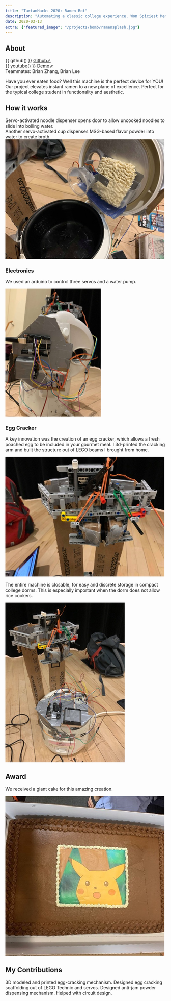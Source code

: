 ```yaml
---
title: "TartanHacks 2020: Ramen Bot"
description: "Automating a classic college experience. Won Spiciest Meme Award."
date: 2020-03-13
extra: {"featured_image": "/projects/bomb/ramensplash.jpg"}
---
```


## About

{{ github() }} [Github⇗](https://github.com/atomicapple0/ramen_bot)  
{{ youtube() }} [Demo⇗](https://www.youtube.com/watch?v=7We7kzvptaM)  
Teammates: Brian Zhang, Brian Lee

Have you ever eaten food? Well this machine is the perfect device for YOU! Our project elevates instant ramen to a new plane of excellence. Perfect for the typical college student in functionality and aesthetic.

## How it works

Servo-activated noodle dispenser opens door to allow uncooked noodles to slide into boiling water.  
Another servo-activated cup dispenses MSG-based flavor powder into water to create broth.  
<img src="/projects/bomb/saucenoodles.jpg" alt="noodles and sauce" width="500"/>


### Electronics

We used an arduino to control three servos and a water pump.

<img src="/projects/bomb/lidelectronics.jpg" alt="lid electronics" width="300"/>


### Egg Cracker

A key innovation was the creation of an egg cracker, which allows a fresh poached egg to be included in your gourmet meal. I 3d-printed the cracking arm and built the structure out of LEGO beams I brought from home.

![cracker](/projects/bomb/eggcracker.jpg)

The entire machine is closable, for easy and discrete   storage in compact college dorms. This is especially important when the dorm does not allow rice cookers.

![close](/projects/bomb/lid_closes.jpg)

## Award

We received a giant cake for this amazing creation.

![cake](/projects/bomb/pikachucake.jpg)

## My Contributions

3D modeled and printed egg-cracking mechanism. Designed egg cracking scaffolding out of LEGO Technic and servos. Designed anti-jam powder dispensing mechanism. Helped with circuit design. 